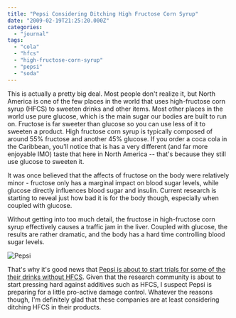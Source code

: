 ```yaml
---
title: "Pepsi Considering Ditching High Fructose Corn Syrup"
date: "2009-02-19T21:25:20.000Z"
categories: 
  - "journal"
tags: 
  - "cola"
  - "hfcs"
  - "high-fructose-corn-syrup"
  - "pepsi"
  - "soda"
---
```


This is actually a pretty big deal. Most people don't realize it, but North America is one of the few places in the world that uses high-fructose corn syrup (HFCS) to sweeten drinks and other items. Most other places in the world use pure glucose, which is the main sugar our bodies are built to run on. Fructose is far sweeter than glucose so you can use less of it to sweeten a product. High fructose corn syrup is typically composed of around 55% fructose and another 45% glucose. If you order a coca cola in the Caribbean, you'll notice that is has a very different (and far more enjoyable IMO) taste that here in North America -- that's because they still use glucose to sweeten it.

It was once believed that the affects of fructose on the body were relatively minor - fructose only has a marginal impact on blood sugar levels, while glucose directly influences blood sugar and insulin. Current research is starting to reveal just how bad it is for the body though, especially when coupled with glucose.

Without getting into too much detail, the fructose in high-fructose corn syrup effectively causes a traffic jam in the liver. Coupled with glucose, the results are rather dramatic, and the body has a hard time controlling blood sugar levels.

![Pepsi](http://farm4.static.flickr.com/3087/2721185721_e9cb8af18a.jpg?v=0)

That's why it's good news that [Pepsi is about to start trials for some of the their drinks without HFCS](http://www.psfk.com/2009/02/pepsi-to-trial-olde-sugar-based-soda-in-the-us.html). Given that the research community is about to start pressing hard against additives such as HFCS, I suspect Pepsi is preparing for a little pro-active damage control. Whatever the reasons though, I'm definitely glad that these companies are at least considering ditching HFCS in their products.
